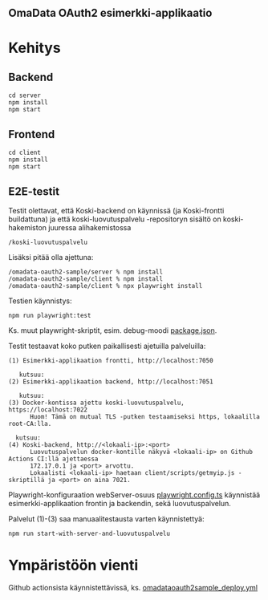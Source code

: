 ## OmaData OAuth2 esimerkki-applikaatio

# Kehitys

## Backend

    cd server
    npm install
    npm start

## Frontend

    cd client
    npm install
    npm start

## E2E-testit

Testit olettavat, että Koski-backend on käynnissä (ja Koski-frontti buildattuna) ja että
koski-luovutuspalvelu -repositoryn sisältö on koski-hakemiston juuressa alihakemistossa

    /koski-luovutuspalvelu

Lisäksi pitää olla ajettuna:

    /omadata-oauth2-sample/server % npm install
    /omadata-oauth2-sample/client % npm install
    /omadata-oauth2-sample/client % npx playwright install

Testien käynnistys:

    npm run playwright:test

Ks. muut playwright-skriptit, esim. debug-moodi [package.json](client/package.json).

Testit testaavat koko putken paikallisesti ajetuilla palveluilla:

    (1) Esimerkki-applikaation frontti, http://localhost:7050

       kutsuu:
    (2) Esimerkki-applikaation backend, http://localhost:7051

       kutsuu:
    (3) Docker-kontissa ajettu koski-luovutuspalvelu, https://localhost:7022
          Huom! Tämä on mutual TLS -putken testaamiseksi https, lokaalilla root-CA:lla.

      kutsuu:
    (4) Koski-backend, http://<lokaali-ip>:<port>
          Luovutuspalvelun docker-kontille näkyvä <lokaali-ip> on Github Actions CI:llä ajettaessa
          172.17.0.1 ja <port> arvottu.
          Lokaalisti <lokaali-ip> haetaan client/scripts/getmyip.js -skriptillä ja <port> on aina 7021.

Playwright-konfiguraation webServer-osuus [playwright.config.ts](client/playwright.config.ts) käynnistää
esimerkki-applikaation frontin ja backendin, sekä luovutuspalvelun.

Palvelut (1)-(3) saa manuaalitestausta varten käynnistettyä:

    npm run start-with-server-and-luovutuspalvelu

# Ympäristöön vienti

Github actionsista käynnistettävissä, ks. [omadataoauth2sample_deploy.yml](../.github/workflows/omadataoauth2sample_deploy.yml)
